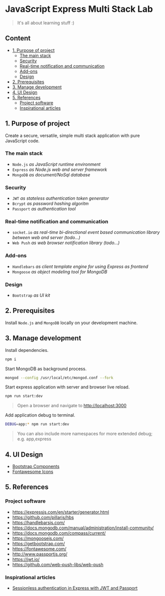 # JavaScript Express Multi Stack Lab <!-- omit in toc -->

> It's all about learning stuff :)

## Content <!-- omit in toc -->

- [1. Purpose of project](#1-purpose-of-project)
  - [The main stack](#the-main-stack)
  - [Security](#security)
  - [Real-time notification and communication](#real-time-notification-and-communication)
  - [Add-ons](#add-ons)
  - [Design](#design)
- [2. Prerequisites](#2-prerequisites)
- [3. Manage development](#3-manage-development)
- [4. UI Design](#4-ui-design)
- [5. References](#5-references)
  - [Project software](#project-software)
  - [Inspirational articles](#inspirational-articles)

## 1. Purpose of project

Create a secure, versatile, simple multi stack application with pure JavaScript code.

### The main stack

- `Node.js` _as JavaScript runtime environment_
- `Express` _as Node.js web and server framework_
- `MongoDB` _as document/NoSql database_

### Security

- `JWT` _as stateless authentication token generator_
- `Bcrypt` _as password hashing algoritm_
- `Passport` _as authentication tool_

### Real-time notification and communication

- `socket.io` _as real-time bi-directional event based communication library between web and server (todo...)_
- `Web Push` _as web browser notification library (todo...)_

### Add-ons

- `Handlebars` _as client template engine for using Express as frontend_
- `Mongoose` _as object modeling tool for MongoDB_

### Design

- `Bootstrap` _as UI kit_

## 2. Prerequisites

Install `Node.js` and `MongoDB` locally on your development machine.

## 3. Manage development

Install dependencies.

```bash
npm i
```

Start MongoDB as background process.

```bash
mongod --config /usr/local/etc/mongod.conf --fork
```

Start express application with server and browser live reload.

```bash
npm run start:dev
```

> Open a browser and navigate to <http://localhost:3000>

Add application debug to terminal.

```bash
DEBUG=app:* npm run start:dev
```

> You can also include more namespaces for more extended debug; e.g. app,express

## 4. UI Design

- [Bootstrap Components](https://getbootstrap.com/docs/4.4/components)
- [Fontawesome Icons](https://fontawesome.com/icons?d=gallery)

## 5. References

### Project software

- <https://expressjs.com/en/starter/generator.html>
- <https://github.com/pillarjs/hbs>
- <https://handlebarsjs.com/>
- <https://docs.mongodb.com/manual/administration/install-community/>
- <https://docs.mongodb.com/compass/current/>
- <https://mongoosejs.com/>
- <https://getbootstrap.com/>
- <https://fontawesome.com/>
- <http://www.passportjs.org/>
- <https://jwt.io/>
- <https://github.com/web-push-libs/web-push>

### Inspirational articles

- [Sessionless authentication in Express with JWT and Passport](https://blog.usejournal.com/sessionless-authentication-withe-jwts-with-node-express-passport-js-69b059e4b22c)
